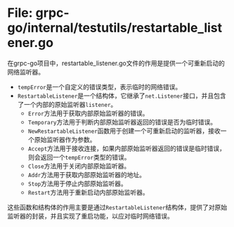 # File: grpc-go/internal/testutils/restartable_listener.go

在grpc-go项目中，restartable_listener.go文件的作用是提供一个可重新启动的网络监听器。
- `tempError`是一个自定义的错误类型，表示临时的网络错误。
- `RestartableListener`是一个结构体，它继承了`net.Listener`接口，并且包含了一个内部的原始监听器`listener`。
  - `Error`方法用于获取内部原始监听器的错误。
  - `Temporary`方法用于判断内部原始监听器返回的错误是否为临时错误。
  - `NewRestartableListener`函数用于创建一个可重新启动的监听器，接收一个原始监听器作为参数。
  - `Accept`方法用于接收连接，如果内部原始监听器返回的错误是临时错误，则会返回一个`tempError`类型的错误。
  - `Close`方法用于关闭内部原始监听器。
  - `Addr`方法用于获取内部原始监听器的地址。
  - `Stop`方法用于停止内部原始监听器。
  - `Restart`方法用于重新启动内部原始监听器。

这些函数和结构体的作用主要是通过`RestartableListener`结构体，提供了对原始监听器的封装，并且实现了重启功能，以应对临时网络错误。

